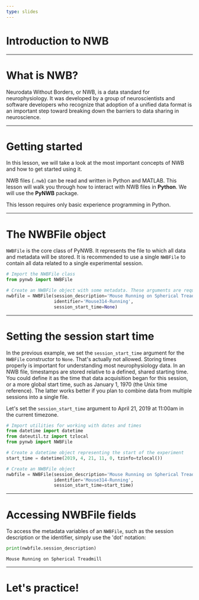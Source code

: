 ```yaml
---
type: slides
---
```


# Introduction to NWB

---

# What is NWB?

Neurodata Without Borders, or NWB, is a data standard for neurophysiology. It was developed by a group of neuroscientists and software developers who recognize that adoption of a unified data format is an important step toward breaking down the barriers to data sharing in neuroscience.

---

# Getting started

In this lesson, we will take a look at the most important concepts of NWB and how to get started using it.

NWB files (`.nwb`) can be read and written in Python and MATLAB. This lesson will walk you through how to interact with NWB files in **Python**. We will use the **PyNWB** package.

This lesson requires only basic experience programming in Python.

---

# The NWBFile object

`NWBFile` is the core class of PyNWB. It represents the file to which all data and metadata will be stored. It is recommended to use a single `NWBFile` to contain all data related to a single experimental session.

```python
# Import the NWBFile class
from pynwb import NWBFile

# Create an NWBFile object with some metadata. These arguments are required
nwbfile = NWBFile(session_description='Mouse Running on Spherical Treadmill',
                  identifier='Mouse314-Running',
                  session_start_time=None)
```

---

# Setting the session start time

In the previous example, we set the `session_start_time` argument for the `NWBFile` constructor to `None`. That's actually not allowed. Storing times properly is important for understanding most neurophysiology data. In an NWB file, timestamps are stored relative to a defined, shared starting time. You could define it as the time that data acquisition began for this session, or a more global start time, such as January 1, 1970 (the Unix time reference). The latter works better if you plan to combine data from multiple sessions into a single file.

Let's set the `session_start_time` argument to April 21, 2019 at 11:00am in the current timezone.

```python
# Import utilities for working with dates and times
from datetime import datetime
from dateutil.tz import tzlocal
from pynwb import NWBFile

# Create a datetime object representing the start of the experiment
start_time = datetime(2019, 4, 21, 11, 0, tzinfo=tzlocal())

# Create an NWBFile object
nwbfile = NWBFile(session_description='Mouse Running on Spherical Treadmill',
                  identifier='Mouse314-Running',
                  session_start_time=start_time)
```

---

# Accessing NWBFile fields

To access the metadata variables of an `NWBFile`, such as the session description or the identifier, simply use the 'dot' notation:

```python
print(nwbfile.session_description)
```
```out
Mouse Running on Spherical Treadmill
```

---

# Let's practice!
